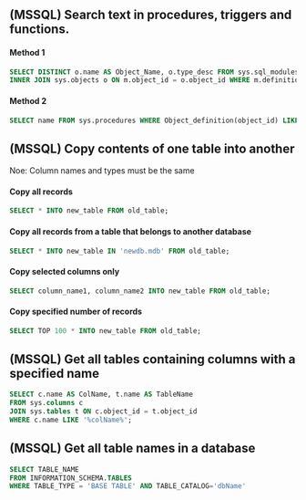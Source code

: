 ## (MSSQL) Search text in procedures, triggers and functions.

#### Method 1
```sql
SELECT DISTINCT o.name AS Object_Name, o.type_desc FROM sys.sql_modules m 
INNER JOIN sys.objects o ON m.object_id = o.object_id WHERE m.definition Like ‘%search_text%’;  
```
#### Method 2
```sql
SELECT name FROM sys.procedures WHERE Object_definition(object_id) LIKE ‘%search_text%’  
```

## (MSSQL) Copy contents of one table into another
Noe: Column names and types must be the same
#### Copy all records
```sql
SELECT * INTO new_table FROM old_table;  
```
#### Copy all records from a table that belongs to another database
```sql
SELECT * INTO new_table IN 'newdb.mdb' FROM old_table;  
```
#### Copy selected columns only
```sql
SELECT column_name1, column_name2 INTO new_table FROM old_table;
```
#### Copy specified number of records
```sql
SELECT TOP 100 * INTO new_table FROM old_table;
```

## (MSSQL) Get all tables containing columns with a specified name
```sql
SELECT c.name AS ColName, t.name AS TableName
FROM sys.columns c
JOIN sys.tables t ON c.object_id = t.object_id
WHERE c.name LIKE '%colName%';
```

## (MSSQL) Get all table names in a database
```sql
SELECT TABLE_NAME
FROM INFORMATION_SCHEMA.TABLES
WHERE TABLE_TYPE = 'BASE TABLE' AND TABLE_CATALOG='dbName'
```
